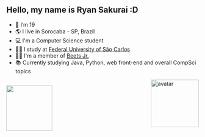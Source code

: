 ## Hello, my name is Ryan Sakurai :D

- 🎂 I’m 19
- 🌎 I live in Sorocaba - SP, Brazil
- 💻 I'm a Computer Science student
- 👨‍🎓 I study at [Federal University of São Carlos](https://en.wikipedia.org/wiki/Federal_University_of_S%C3%A3o_Carlos)
- 👨‍💼 I'm a member of [Beets Jr.](https://www.beetsjr.com.br/)
- 📚 Currently studying Java, Python, web front-end and overall CompSci topics

<img align="right" alt="avatar" height="125" src="https://cdn.discordapp.com/attachments/217375748107796480/1036649387293683753/avatar_2_024036.png">
<!--- Avatar source: https://picrew.me/image_maker/1115377 --->

##

<img height="120em" src="https://github-readme-stats.vercel.app/api/top-langs/?username=ryansakurai&layout=compact&langs_count=7&theme=midnight-purple"/>
